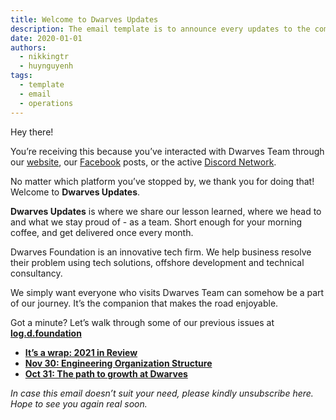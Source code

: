 ```yaml
---
title: Welcome to Dwarves Updates
description: The email template is to announce every updates to the comminity and subscriber.
date: 2020-01-01
authors:
  - nikkingtr
  - huynguyenh
tags:
  - template
  - email
  - operations
---
```


Hey there!

You’re receiving this because you’ve interacted with Dwarves Team through our [website](https://dwarves.foundation/), our [Facebook](https://www.facebook.com/dwarvesf) posts, or the active [Discord Network](https://discord.gg/dfoundation?fbclid=IwAR0qISIXoxthRyof3yka_P12oWH6ixd5RVwCXBWna5NYJpgqho0M0zRIN8M).

No matter which platform you’ve stopped by, we thank you for doing that! Welcome to **Dwarves Updates**.

**Dwarves Updates** is where we share our lesson learned, where we head to and what we stay proud of - as a team. Short enough for your morning coffee, and get delivered once every month.

Dwarves Foundation is an innovative tech firm. We help business resolve their problem using tech solutions, offshore development and technical consultancy.

We simply want everyone who visits Dwarves Team can somehow be a part of our journey. It’s the companion that makes the road enjoyable.

Got a minute? Let’s walk through some of our previous issues at [**log.d.foundation**](https://log.d.foundation/)

- [**It’s a wrap: 2021 in Review**](https://log.d.foundation/ae3b921059ec4834b2f28195f71aee5f)
- [**Nov 30: Engineering Organization Structure**](https://log.d.foundation/06d0a46163914f10831d3146867dde2d#6fc9a667168242bb8b50990293562996)
- [**Oct 31: The path to growth at Dwarves**](https://log.d.foundation/06d0a46163914f10831d3146867dde2d#3c1fa5109e9643ab9ca31c5fcc3a3a5c)

_In case this email doesn’t suit your need, please kindly unsubscribe here. Hope to see you again real soon._
